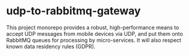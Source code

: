 # udp-to-rabbitmq-gateway
This project monorepo provides a robust, high-performance means to accept UDP messages from mobile devices via UDP, and put them onto RabbitMQ queues for processing by micro-services.  It will also respect known data residency rules (GDPR).
